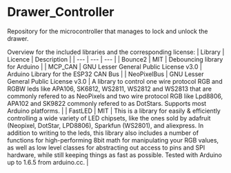 # Drawer_Controller
Repository for the microcontroller that manages to lock and unlock the drawer.


Overview for the included libraries and the corresponding license:
| Library | Licence | Description |
| --- | --- | --- |
| Bounce2 | MIT | Debouncing library for Arduino | 
| MCP_CAN | GNU Lesser General Public License v3.0 | Arduino Library for the ESP32 CAN Bus | 
| NeoPixelBus | GNU Lesser General Public License v3.0 | A library to control one wire protocol RGB and RGBW leds like APA106, SK6812, WS2811, WS2812 and WS2813 that are commonly refered to as NeoPixels and two wire protocol RGB like Lpd8806, APA102 and SK9822 commonly refered to as DotStars. Supports most Arduino platforms. | 
| FastLED | MIT | This is a library for easily & efficiently controlling a wide variety of LED chipsets, like the ones sold by adafruit (Neopixel, DotStar, LPD8806), Sparkfun (WS2801), and aliexpress. In addition to writing to the leds, this library also includes a number of functions for high-performing 8bit math for manipulating your RGB values, as well as low level classes for abstracting out access to pins and SPI hardware, while still keeping things as fast as possible. Tested with Arduino up to 1.6.5 from arduino.cc. | 
